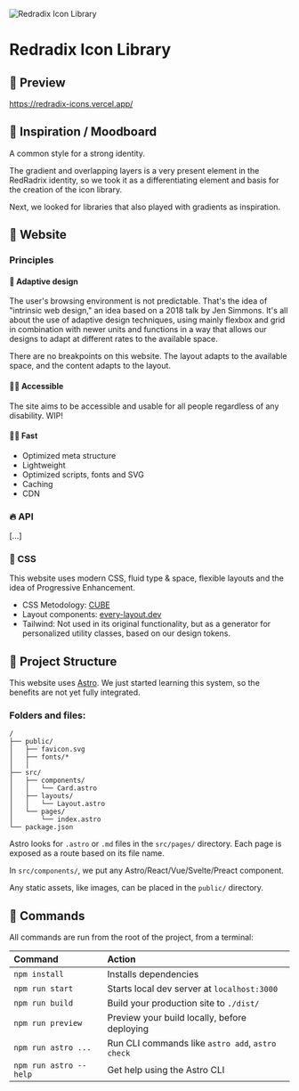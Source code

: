 ![Redradix Icon Library](https://redradix-icons.vercel.app/opengraph.png)

# Redradix Icon Library

## 👀 Preview

https://redradix-icons.vercel.app/

## 🎨 Inspiration / Moodboard

A common style for a strong identity.

The gradient and overlapping layers is a very present element in the RedRadrix identity, so we took it as a differentiating element and basis for the creation of the icon library.

Next, we looked for libraries that also played with gradients as inspiration.

## 🧶 Website

### Principles

#### 👯 Adaptive design

The user's browsing environment is not predictable. That's the idea of "intrinsic web design," an idea based on a 2018 talk by Jen Simmons.
It's all about the use of adaptive design techniques, using mainly flexbox and grid in combination with newer units and functions in a way that allows our designs to adapt at different rates to the available space.

There are no breakpoints on this website. The layout adapts to the available space, and the content adapts to the layout.

#### 👩‍🦽 Accessible

The site aims to be accessible and usable for all people regardless of any disability.
WIP!

#### 🏃‍♀️ Fast

- Optimized meta structure
- Lightweight
- Optimized scripts, fonts and SVG
- Caching
- CDN

### 🔥 API

[...]

### 🌷 CSS

This website uses modern CSS, fluid type & space, flexible layouts and the idea of Progressive Enhancement.

- CSS Metodology: [CUBE](https://cube.fyi/)
- Layout components: [every-layout.dev](https://every-layout.dev/)
- Tailwind: Not used in its original functionality, but as a generator for personalized utility classes, based on our design tokens.

## 🚀 Project Structure

This website uses [Astro](https://astro.build/).
We just started learning this system, so the benefits are not yet fully integrated.

### Folders and files:

```
/
├── public/
│   ├── favicon.svg
│   ├── fonts/*
│   │
├── src/
│   ├── components/
│   │   └── Card.astro
│   ├── layouts/
│   │   └── Layout.astro
│   └── pages/
│       └── index.astro
└── package.json
```

Astro looks for `.astro` or `.md` files in the `src/pages/` directory. Each page is exposed as a route based on its file name.

In `src/components/`, we put any Astro/React/Vue/Svelte/Preact component.

Any static assets, like images, can be placed in the `public/` directory.

## 🧞 Commands

All commands are run from the root of the project, from a terminal:

| Command                | Action                                           |
| :--------------------- | :----------------------------------------------- |
| `npm install`          | Installs dependencies                            |
| `npm run start`        | Starts local dev server at `localhost:3000`      |
| `npm run build`        | Build your production site to `./dist/`          |
| `npm run preview`      | Preview your build locally, before deploying     |
| `npm run astro ...`    | Run CLI commands like `astro add`, `astro check` |
| `npm run astro --help` | Get help using the Astro CLI                     |
